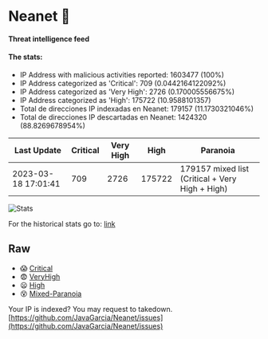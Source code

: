 # Neanet :hocho:
#### Threat intelligence feed
#### The stats:

- IP Address with malicious activities reported: 1603477 (100%)
- IP Address categorized as 'Critical':  709 (0.0442164122092%)
- IP Address categorized as 'Very High':  2726 (0.170005556675%)
- IP Address categorized as 'High':  175722 (10.9588101357)
- Total de direcciones IP indexadas en Neanet:  179157 (11.1730321046%)
- Total de direcciones IP descartadas en Neanet:  1424320 (88.8269678954%)

| Last Update | Critical | Very High | High | Paranoia |
| --- | --- | --- | --- | --- |
| 2023-03-18 17:01:41 | 709 | 2726 | 175722 | 179157 mixed list (Critical + Very High + High)|

![Stats](https://docs.google.com/spreadsheets/d/e/2PACX-1vSnaNMIXVabIpDJjufMlzH7poXnshF3mgd8Is1g9ytUEzVsP5my4Trn8f-xkoLLQ38xpL3HtmUexLo6/pubchart?oid=501124687&format=image)

For the historical stats go to: [link](/stats.csv)
## Raw
- :scream: [Critical](https://raw.githubusercontent.com/JavaGarcia/Neanet/master/blacklists/neanet_critical.txt)
- :fearful: [VeryHigh](https://raw.githubusercontent.com/JavaGarcia/Neanet/master/blacklists/neanet_veryHigh.txtt)
- :frowning: [High](https://raw.githubusercontent.com/JavaGarcia/Neanet/master/blacklists/neanet_high.txt)
- :dizzy_face: [Mixed-Paranoia](https://raw.githubusercontent.com/JavaGarcia/Neanet/master/blacklists/neanet_all.txt)


Your IP is indexed? You may request to takedown. [https://github.com/JavaGarcia/Neanet/issues](https://github.com/JavaGarcia/Neanet/issues)

































































































































































































































































































































































































































































































































































































































































































































































































































































































































































































































































































































































































































































































































































































































































































































































































































































































































































































































































































































































































































































































































































































































































































































































































































































































































































































































































































































































































































































































































































































































































































































































































































































































































































































































































































































































































































































































































































































































































































































































































































































































































































































































































































































































































































































































































































































































































































































































































































































































































































































































































































































































































































































































































































































































































































































































































































































































































































































































































































































































































































































































































































































































































































































































































































































































































































































































































































































































































































































































































































































































































































































































































































































































































































































































































































































































































































































































































































































































































































































































































































































































































































































































































































































































































































































































































































































































































































































































































































































































































































































































































































































































































































































































































































































































































































































































































































































































































































































































































































































































































































































































































































